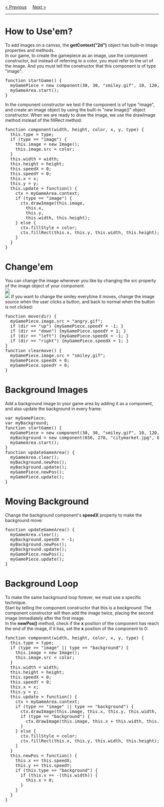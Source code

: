 <a href="/HTML/Graphics/Game/Scores.md">&lt; Previous</a>
&nbsp;&nbsp;&nbsp;
<a href="/HTML/Graphics/Game/Sounds.md">Next &gt;</a>
<hr>
<h1>How to Use'em?</h1>
To add images on a canvas, the <b>getContext("2d")</b> object has built-in image properties and methods.
<br>
In our game, to create the gamepiece as an image, use the component constructor, but instead of referring to a color, you must refer to the url of the image. And you must tell the constructor that this component is of type "image":
<pre>
function startGame() {
  myGamePiece = new component(30, 30, "smiley.gif", 10, 120, "image");
  myGameArea.start();
}
</pre>
In the component constructor we test if the component is of type "image", and create an image object by using the built-in "new Image()" object constructor. When we are ready to draw the image, we use the drawImage method instead of the fillRect method:
<pre>
function component(width, height, color, x, y, type) {
  this.type = type;
  if (type == "image") {
    this.image = new Image();
    this.image.src = color;
  }
  this.width = width;
  this.height = height;
  this.speedX = 0;
  this.speedY = 0;
  this.x = x;
  this.y = y;
  this.update = function() {
    ctx = myGameArea.context;
    if (type == "image") {
      ctx.drawImage(this.image,
        this.x,
        this.y,
        this.width, this.height);
    } else {
      ctx.fillStyle = color;
      ctx.fillRect(this.x, this.y, this.width, this.height);
    }
  }
}
</pre>
<h1>Change'em</h1>
You can change the image whenever you like by changing the src property of the image object of your component.
<br>
<img src="https://i.imgur.com/ixnaQfO.gif">
<br>
<img src="https://i.imgur.com/AfhF7be.gif">
If you want to change the smiley everytime it moves, change the image source when the user clicks a button, and back to normal when the button is not clicked:
<pre>
function move(dir) {
  myGamePiece.image.src = "angry.gif";
  if (dir == "up") {myGamePiece.speedY = -1; }
  if (dir == "down") {myGamePiece.speedY = 1; }
  if (dir == "left") {myGamePiece.speedX = -1; }
  if (dir == "right") {myGamePiece.speedX = 1; }
}
function clearmove() {
  myGamePiece.image.src = "smiley.gif";
  myGamePiece.speedX = 0;
  myGamePiece.speedY = 0;
}
</pre>
<h1>Background Images</h1>
Add a background image to your game area by adding it as a component, and also update the background in every frame:
<pre>
var myGamePiece;
var myBackground;
function startGame() {
  myGamePiece = new component(30, 30, "smiley.gif", 10, 120, "image");
  myBackground = new component(656, 270, "citymarket.jpg", 0, 0, "image");
  myGameArea.start();
}
function updateGameArea() {
  myGameArea.clear();
  myBackground.newPos();
  myBackground.update();
  myGamePiece.newPos();
  myGamePiece.update();
}
</pre>
<h1>Moving Background</h1>
Change the background component's <b>speedX</b> property to make the background move:
<pre>
function updateGameArea() {
  myGameArea.clear();
  myBackground.speedX = -1;
  myBackground.newPos();
  myBackground.update();
  myGamePiece.newPos();
  myGamePiece.update();
}
</pre>
<h1>Background Loop</h1>
To make the same background loop forever, we must use a specific technique.
<br>
Start by telling the component constructor that this is a <i>background</i>. The component constructor will then add the image twice, placing the second image immediately after the first image.
<br>
In the <b>newPos()</b> method, check if the <b>x</b> position of the component has reach the end of the image, if it has, set the <b>x</b> position of the component to 0:
<pre>
function component(width, height, color, x, y, type) {
  this.type = type;
  if (type == "image" || type == "background") {
    this.image = new Image();
    this.image.src = color;
  }
  this.width = width;
  this.height = height;
  this.speedX = 0;
  this.speedY = 0;
  this.x = x;
  this.y = y;
  this.update = function() {
    ctx = myGameArea.context;
    if (type == "image" || type == "background") {
      ctx.drawImage(this.image, this.x, this.y, this.width, this.height);
      if (type == "background") {
        ctx.drawImage(this.image, this.x + this.width, this.y, this.width, this.height);
      }
    } else {
      ctx.fillStyle = color;
      ctx.fillRect(this.x, this.y, this.width, this.height);
    }
  }
  this.newPos = function() {
    this.x += this.speedX;
    this.y += this.speedY;
    if (this.type == "background") {
      if (this.x == -(this.width)) {
        this.x = 0;
      }
    }
  }
}
</pre>
